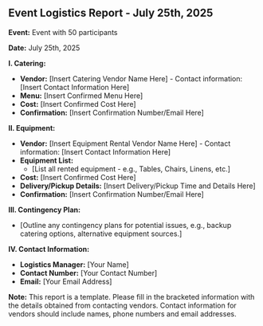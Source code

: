 ## Event Logistics Report - July 25th, 2025

**Event:**  Event with 50 participants

**Date:** July 25th, 2025

**I. Catering:**

* **Vendor:**  [Insert Catering Vendor Name Here] -  Contact information: [Insert Contact Information Here]
* **Menu:** [Insert Confirmed Menu Here]
* **Cost:** [Insert Confirmed Cost Here]
* **Confirmation:** [Insert Confirmation Number/Email Here]

**II. Equipment:**

* **Vendor:** [Insert Equipment Rental Vendor Name Here] - Contact information: [Insert Contact Information Here]
* **Equipment List:**
    * [List all rented equipment - e.g., Tables, Chairs, Linens, etc.]
* **Cost:** [Insert Confirmed Cost Here]
* **Delivery/Pickup Details:** [Insert Delivery/Pickup Time and Details Here]
* **Confirmation:** [Insert Confirmation Number/Email Here]


**III.  Contingency Plan:**

* [Outline any contingency plans for potential issues, e.g., backup catering options, alternative equipment sources.]


**IV.  Contact Information:**

* **Logistics Manager:** [Your Name]
* **Contact Number:** [Your Contact Number]
* **Email:** [Your Email Address]

**Note:**  This report is a template.  Please fill in the bracketed information with the details obtained from contacting vendors.  Contact information for vendors should include names, phone numbers and email addresses.
